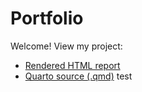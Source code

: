 # Portfolio

Welcome! View my project:

- [Rendered HTML report](./sleep-health-analysis.html)
- [Quarto source (.qmd)](../projects/sleep-health-analysis.qmd)
test
